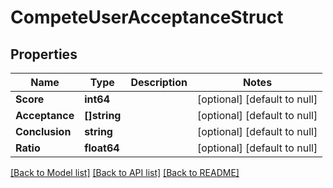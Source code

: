 # CompeteUserAcceptanceStruct

## Properties
Name | Type | Description | Notes
------------ | ------------- | ------------- | -------------
**Score** | **int64** |  | [optional] [default to null]
**Acceptance** | **[]string** |  | [optional] [default to null]
**Conclusion** | **string** |  | [optional] [default to null]
**Ratio** | **float64** |  | [optional] [default to null]

[[Back to Model list]](../README.md#documentation-for-models) [[Back to API list]](../README.md#documentation-for-api-endpoints) [[Back to README]](../README.md)



